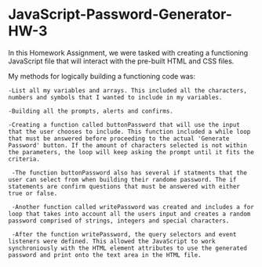 # JavaScript-Password-Generator-HW-3

In this Homework Assignment, we were tasked with creating a functioning JavaScript file that will interact with the pre-built HTML and CSS files.

My methods for logically building a functioning code was:
    
    -List all my variables and arrays. This included all the characters, numbers and symbols that I wanted to include in my variables.

    -Building all the prompts, alerts and confirms.

    -Creating a function called buttonPassword that will use the input that the user chooses to include. This function included a while loop that must be answered before proceeding to the actual 'Generate Password' button. If the amount of characters selected is not within the parameters, the loop will keep asking the prompt until it fits the criteria.

     -The function buttonPassword also has several if statments that the user can select from when building their randome password. The if statements are confirm questions that must be answered with either true or false.

     -Another function called writePassword was created and includes a for loop that takes into account all the users input and creates a random password comprised of strings, integers and special characters.

     -After the function writePassword, the query selectors and event listeners were defined. This allowed the JavaScript to work synchroniously with the HTML element attributes to use the generated password and print onto the text area in the HTML file.
